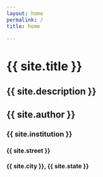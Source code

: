 ```yaml
---
layout: home
permalink: /
title: home

---
```


<h1 class="profile">{{ site.title }}</h1>
<h2 class="profile">{{ site.description }}</h2>
<h2 class="profile">{{ site.author }}</h3>
<h3 class="profile">{{ site.institution }}</h4>
<h4 class="profile">{{ site.street }}</h4>
<h4 class="profile">{{ site.city }}, {{ site.state }} </h4>